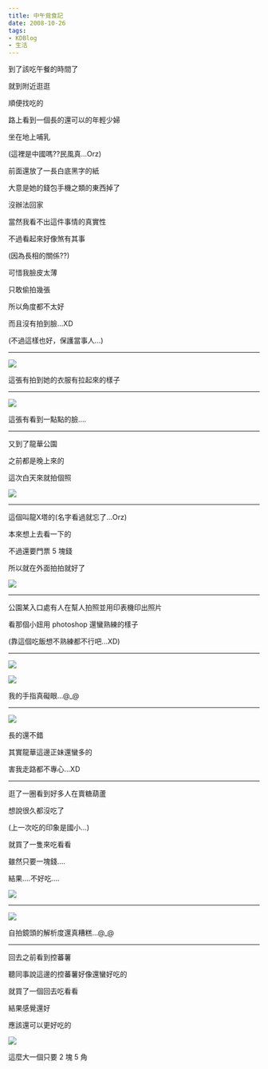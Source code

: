 ```yaml
---
title: 中午覓食記
date: 2008-10-26
tags:
- KDBlog
- 生活
---
```

到了該吃午餐的時間了

就到附近逛逛

順便找吃的

路上看到一個長的還可以的年輕少婦

坐在地上哺乳

(這裡是中國嗎??民風真...Orz)

前面還放了一長白底黑字的紙

大意是她的錢包手機之類的東西掉了

沒辦法回家

當然我看不出這件事情的真實性

不過看起來好像煞有其事

(因為長相的關係??)

可惜我臉皮太薄

只敢偷拍幾張

所以角度都不太好

而且沒有拍到臉...XD

(不過這樣也好，保護當事人...)

---

![](IMAG0120.jpg)

這張有拍到她的衣服有拉起來的樣子

---

![](IMAG0127.jpg)

這張有看到一點點的臉....

---

又到了龍華公園

之前都是晚上來的

這次白天來就拍個照

![](IMAG0131.jpg)

---

這個叫龍X塔的(名字看過就忘了...Orz)

本來想上去看一下的

不過還要門票 5 塊錢

所以就在外面拍拍就好了

![](IMAG0133.jpg)

---

公園某入口處有人在幫人拍照並用印表機印出照片

看那個小妞用 photoshop 還蠻熟練的樣子

(靠這個吃飯想不熟練都不行吧...XD)

---

![](IMAG0136.jpg)

![](IMAG0137.jpg)

我的手指真礙眼...@_@

---

![](IMAG0138.jpg)

長的還不錯

其實龍華這邊正妹還蠻多的

害我走路都不專心...XD

---

逛了一圈看到好多人在賣糖葫蘆

想說很久都沒吃了

(上一次吃的印象是國小...)

就買了一隻來吃看看

雖然只要一塊錢....

結果....不好吃....

![](IMAG0139.jpg)

---

![](IMAG0141.jpg)

自拍鏡頭的解析度還真糟糕...@_@

---

回去之前看到控蕃薯

聽同事說這邊的控蕃薯好像還蠻好吃的

就買了一個回去吃看看

結果感覺還好

應該還可以更好吃的

![](IMAG0143.jpg)

這麼大一個只要 2 塊 5 角


